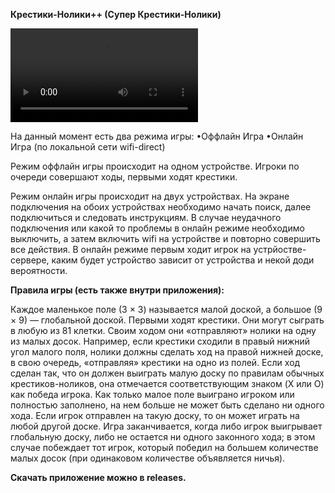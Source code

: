 **Крестики-Нолики++ (Супер Крестики-Нолики)**

<video src="https://github.com/hpceen/TicTacToe/assets/70882457/9fa8333a-1fc9-4b2f-8050-ac99b8b97216"></video>

На данный момент есть два режима игры:
•Оффлайн Игра
•Онлайн Игра (по локальной сети wifi-direct)

Режим оффлайн игры происходит на одном устройстве. Игроки по очереди совершают ходы, первыми ходят крестики.

Режим онлайн игры происходит на двух устройствах. На экране подключения на обоих устройствах необходимо начать поиск, далее подключиться и следовать инструкциям. 
В случае неудачного подключения или какой то проблемы в онлайн режиме необходимо выключить, а затем включить wifi на устройстве и повторно совершить все действия.
В онлайн режиме первым ходит игрок на устрйостве-сервере, каким будет устройство зависит от устройства и некой доди вероятности.

**Правила игры (есть также внутри приложения):**

Каждое маленькое поле (3 × 3) называется малой доской, а большое (9 × 9) — глобальной доской.
Первыми ходят крестики. Они могут сыграть в любую из 81 клетки. Своим ходом они «отправляют» нолики на одну из малых досок. Например, если крестики сходили в правый нижний угол малого поля, нолики должны сделать ход на правой нижней доске, в свою очередь, «отправляя» крестики на одно из полей.
Если ход сделан так, что он должен выиграть малую доску по правилам обычных крестиков-ноликов, она отмечается соответствующим знаком (X или O) как победа игрока. Как только малое поле выиграно игроком или полностью заполнено, на нем больше не может быть сделано ни одного хода. Если игрок отправлен на такую доску, то он может играть на любой другой доске.
Игра заканчивается, когда либо игрок выигрывает глобальную доску, либо не остается ни одного законного хода; в этом случае побеждает тот игрок, который победил на большем количестве малых досок (при одинаковом количестве объявляется ничья).

**Скачать приложение можно в releases.**

